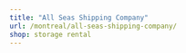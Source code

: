```yaml
---
title: "All Seas Shipping Company"
url: /montreal/all-seas-shipping-company/
shop: storage rental
---
```

